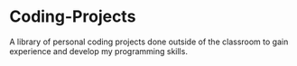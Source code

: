 # Coding-Projects
A library of personal coding projects done outside of the classroom to gain experience and develop my programming skills.
